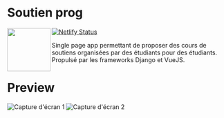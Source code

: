 # Soutien prog

<img align="left" width="100" height="100" src="https://soutienprog-acy.netlify.app/logo.png">

[![Netlify Status](https://api.netlify.com/api/v1/badges/c6251ae8-5fd4-4c51-99e1-ee94ff713fb4/deploy-status)](https://app.netlify.com/sites/soutienprog-acy/deploys)

Single page app permettant de proposer des cours de soutiens organisées par des étudiants pour des étudiants. Propulsé par les frameworks Django et VueJS.

# Preview

![Capture d'écran 1](https://zupimages.net/up/21/30/3pn8.png)
![Capture d'écran 2](https://zupimages.net/up/21/30/dr63.png)
